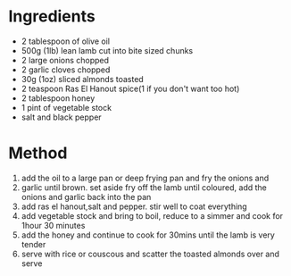 # Ingredients

-   2 tablespoon of olive oil
-   500g (1lb) lean lamb cut into bite sized chunks
-   2 large onions chopped
-   2 garlic cloves chopped
-   30g (1oz) sliced almonds toasted
-   2 teaspoon Ras El Hanout spice(1 if you don't want too hot)
-   2 tablespoon honey
-   1 pint of vegetable stock
-   salt and black pepper

# Method

1.  add the oil to a large pan or deep frying pan and fry the onions and
2.  garlic until brown. set aside fry off the lamb until coloured, add the onions and garlic back into the pan
3.  add ras el hanout,salt and pepper. stir well to coat everything
4.  add vegetable stock and bring to boil, reduce to a simmer and cook for 1hour 30 minutes
5.  add the honey and continue to cook for 30mins until the lamb is very tender
6.  serve with rice or couscous and scatter the toasted almonds over and serve

